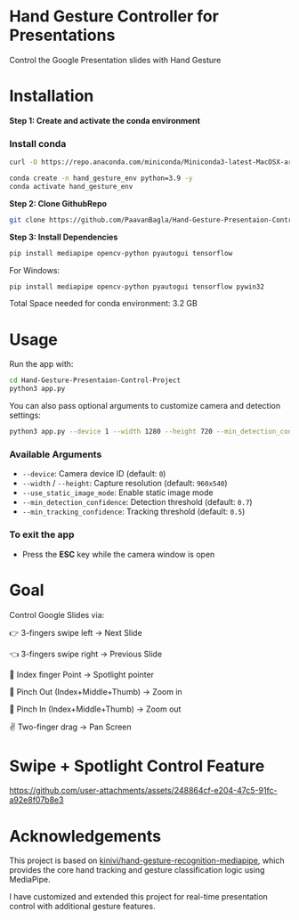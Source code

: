 # Hand Gesture Controller for Presentations
Control the Google Presentation slides with Hand Gesture

# Installation
**Step 1: Create and activate the conda environment**
### Install conda
```bash
curl -O https://repo.anaconda.com/miniconda/Miniconda3-latest-MacOSX-arm64.sh
```

```bash
conda create -n hand_gesture_env python=3.9 -y
conda activate hand_gesture_env
```
**Step 2: Clone GithubRepo**
```bash
git clone https://github.com/PaavanBagla/Hand-Gesture-Presentaion-Control-Project.git
```
**Step 3: Install Dependencies**
```bash
pip install mediapipe opencv-python pyautogui tensorflow
```
For Windows:
```bash
pip install mediapipe opencv-python pyautogui tensorflow pywin32
```
Total Space needed for conda environment: 3.2 GB

# Usage
Run the app with:
```bash
cd Hand-Gesture-Presentaion-Control-Project
python3 app.py
```
You can also pass optional arguments to customize camera and detection settings:
```bash
python3 app.py --device 1 --width 1280 --height 720 --min_detection_confidence 0.8 --min_tracking_confidence 0.6
```

### Available Arguments
- `--device`: Camera device ID (default: `0`)
- `--width` / `--height`: Capture resolution (default: `960x540`)
- `--use_static_image_mode`: Enable static image mode
- `--min_detection_confidence`: Detection threshold (default: `0.7`)
- `--min_tracking_confidence`: Tracking threshold (default: `0.5`)
  
### To exit the app
- Press the **ESC** key while the camera window is open
# Goal
Control Google Slides via:

👉 3-fingers swipe left → Next Slide

👈 3-fingers swipe right → Previous Slide

🫵 Index finger Point → Spotlight pointer

🤏 Pinch Out (Index+Middle+Thumb) → Zoom in 

🤏 Pinch In (Index+Middle+Thumb) → Zoom out

✌️ Two-finger drag → Pan Screen

# Swipe + Spotlight Control Feature
https://github.com/user-attachments/assets/248864cf-e204-47c5-91fc-a92e8f07b8e3
# Acknowledgements
This project is based on [kinivi/hand-gesture-recognition-mediapipe](https://github.com/kinivi/hand-gesture-recognition-mediapipe), which provides the core hand tracking and gesture classification logic using MediaPipe.

I have customized and extended this project for real-time presentation control with additional gesture features.
